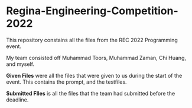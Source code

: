 # Regina-Engineering-Competition-2022

This repository constains all the files from the REC 2022 Programming event. 

My team consisted off Muhammad Toors, Muhammad Zaman, Chi Huang, and myself. 

<b>Given Files</b> were all the files that were given to us during the start of the event. This contains the prompt, and the testfiles. 

<b>Submitted FIles</b> is all the files that the team had submitted before the deadline.
